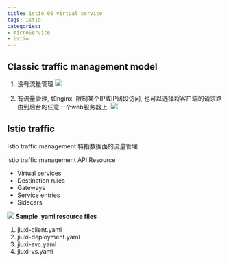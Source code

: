 ```yaml
---
title: istio 05 virtual service
tags: istio
categories:
- microService
- istio
---
```


## **Classic traffic management model**
1. 没有流量管理
![](legacy_1.PNG)

2. 有流量管理, 如nginx, 限制某个IP或IP网段访问, 也可以选择将客户端的请求路由到后台的任意一个web服务器上.
![](legacy_2.PNG)

## **Istio traffic**
Istio traffic management 特指数据面的流量管理

istio traffic management API Resource
 * Virtual services
 * Destination rules
 * Gateways
 * Service entries
 * Sidecars

![](istio_traffic_1.PNG)
**Sample .yaml resource files**
1. jiuxi-client.yaml
2. jiuxi-deployment.yaml
3. jiuxi-svc.yaml
4. jiuxi-vs.yaml








